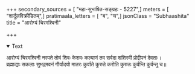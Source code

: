 +++
secondary_sources = [ "महा-सुभाषित-सङ्ग्रहः - 5227",]
meters = [ "शार्दूलविक्रीडितम्",]
pratimaala_letters = [ "ब", "च",]
jsonClass = "Subhaashita"
title = "आरोग्यं चिरमश्विनी"

+++

<details open><summary>Text</summary>

आरोग्यं चिरमश्विनी नरपते तोषं शिवः केशवः कल्याणं तव सर्वदा शशिरवी प्रोद्दीपनं देवताः।  
ब्रह्माद्याः सकलाः सुभद्रमवनं गौर्यादयो मातरः कुर्वाते कुरुते करोति कुरुतः कुर्वन्ति कुर्वन्तु च॥
</details>

